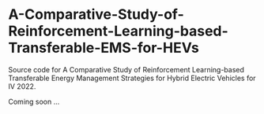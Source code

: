 # A-Comparative-Study-of-Reinforcement-Learning-based-Transferable-EMS-for-HEVs
Source code for A Comparative Study of Reinforcement Learning-based Transferable Energy Management Strategies for Hybrid Electric Vehicles for IV 2022.

Coming soon ...
